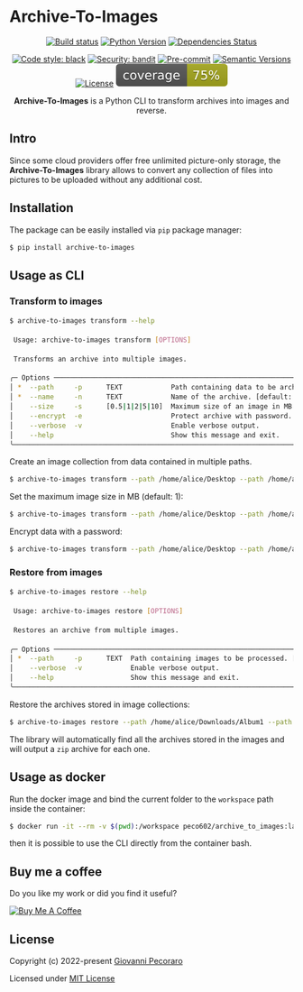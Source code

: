 # Archive-To-Images

<div align="center">

[![Build status](https://github.com/Peco602/archive-to-images/workflows/build/badge.svg?branch=main&event=push)](https://github.com/Peco602/archive-to-images/actions?query=workflow%3Abuild)
[![Python Version](https://img.shields.io/pypi/pyversions/archive-to-images.svg)](https://pypi.org/project/archive-to-images/)
[![Dependencies Status](https://img.shields.io/badge/dependencies-up%20to%20date-brightgreen.svg)](https://github.com/Peco602/archive-to-images/pulls?utf8=%E2%9C%93&q=is%3Apr%20author%3Aapp%2Fdependabot)

[![Code style: black](https://img.shields.io/badge/code%20style-black-000000.svg)](https://github.com/psf/black)
[![Security: bandit](https://img.shields.io/badge/security-bandit-green.svg)](https://github.com/PyCQA/bandit)
[![Pre-commit](https://img.shields.io/badge/pre--commit-enabled-brightgreen?logo=pre-commit&logoColor=white)](https://github.com/Peco602/archive-to-images/blob/main/.pre-commit-config.yaml)
[![Semantic Versions](https://img.shields.io/badge/%20%20%F0%9F%93%A6%F0%9F%9A%80-semantic--versions-e10079.svg)](https://github.com/Peco602/archive-to-images/releases)
[![License](https://img.shields.io/github/license/Peco602/archive-to-images)](https://github.com/Peco602/archive-to-images/blob/main/LICENSE)
![Coverage Report](https://raw.githubusercontent.com/Peco602/archive-to-images/main/assets/images/coverage.svg)

**Archive-To-Images** is a Python CLI to transform archives into images and reverse.

</div>


## Intro

Since some cloud providers offer free unlimited picture-only storage, the **Archive-To-Images** library allows to convert any collection of files into pictures to be uploaded without any additional cost. 


## Installation

The package can be easily installed via `pip` package manager:

```bash
$ pip install archive-to-images
```

## Usage as CLI

### Transform to images

```bash
$ archive-to-images transform --help

 Usage: archive-to-images transform [OPTIONS]                                                                           
                                                                                                                        
 Transforms an archive into multiple images.                                                                            
                                                                                                                        
╭─ Options ────────────────────────────────────────────────────────────────────────────────────────────────────────────╮
│ *  --path     -p      TEXT            Path containing data to be archived. [default: None] [required]                │
│ *  --name     -n      TEXT            Name of the archive. [default: None] [required]                                │
│    --size     -s      [0.5|1|2|5|10]  Maximum size of an image in MB. [default: 1]                                   │
│    --encrypt  -e                      Protect archive with password.                                                 │
│    --verbose  -v                      Enable verbose output.                                                         │
│    --help                             Show this message and exit.                                                    │
╰──────────────────────────────────────────────────────────────────────────────────────────────────────────────────────╯
```

Create an image collection from data contained in multiple paths.

```bash
$ archive-to-images transform --path /home/alice/Desktop --path /home/alice/Documents --name ARCHIVE_ALICE
```

Set the maximum image size in MB (default: 1):

```bash
$ archive-to-images transform --path /home/alice/Desktop --path /home/alice/Documents --name ARCHIVE_ALICE -s 5
```

Encrypt data with a password:

```bash
$ archive-to-images transform --path /home/alice/Desktop --path /home/alice/Documents --name ARCHIVE_ALICE -s 5 -e
```

### Restore from images

```bash
$ archive-to-images restore --help

 Usage: archive-to-images restore [OPTIONS]                                                                             
                                                                                                                        
 Restores an archive from multiple images.                                                                              
                                                                                                                        
╭─ Options ────────────────────────────────────────────────────────────────────────────────────────────────────────────╮
│ *  --path     -p      TEXT  Path containing images to be processed. [default: None] [required]                       │
│    --verbose  -v            Enable verbose output.                                                                   │
│    --help                   Show this message and exit.                                                              │
╰──────────────────────────────────────────────────────────────────────────────────────────────────────────────────────╯
```

Restore the archives stored in image collections:

```bash
$ archive-to-images restore --path /home/alice/Downloads/Album1 --path /home/alice/Downloads/Album2
```

The library will automatically find all the archives stored in the images and will output a `zip` archive for each one.


## Usage as docker

Run the docker image and bind the current folder to the `workspace` path inside the container:

```bash
$ docker run -it --rm -v $(pwd):/workspace peco602/archive_to_images:latest bash
```

then it is possible to use the CLI directly from the container bash.


## Buy me a coffee

Do you like my work or did you find it useful?

<a href="https://www.buymeacoffee.com/peco602" target="_blank"><img src="https://cdn.buymeacoffee.com/buttons/v2/default-yellow.png" alt="Buy Me A Coffee" style="height: 60px !important;width: 217px !important;" ></a>


## License

Copyright (c) 2022-present [Giovanni Pecoraro](https://github.com/Peco602)

Licensed under [MIT License](https://github.com/Peco602/archive-to-images/blob/main/LICENSE)
